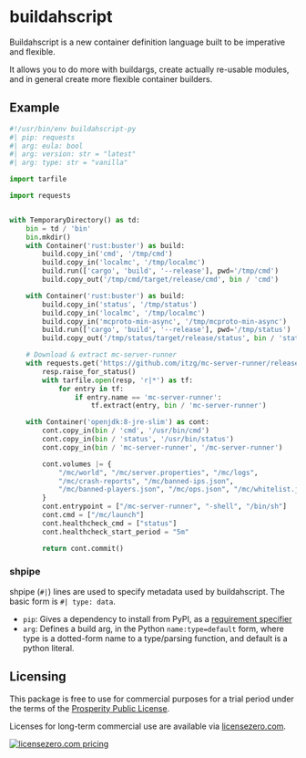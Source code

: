 # buildahscript

Buildahscript is a new container definition language built to be imperative and flexible.

It allows you to do more with buildargs, create actually re-usable modules, and in general create more flexible container builders.

## Example

```python
#!/usr/bin/env buildahscript-py
#| pip: requests
#| arg: eula: bool
#| arg: version: str = "latest"
#| arg: type: str = "vanilla"

import tarfile

import requests


with TemporaryDirectory() as td:
    bin = td / 'bin'
    bin.mkdir()
    with Container('rust:buster') as build:
        build.copy_in('cmd', '/tmp/cmd')
        build.copy_in('localmc', '/tmp/localmc')
        build.run(['cargo', 'build', '--release'], pwd='/tmp/cmd')
        build.copy_out('/tmp/cmd/target/release/cmd', bin / 'cmd')

    with Container('rust:buster') as build:
        build.copy_in('status', '/tmp/status')
        build.copy_in('localmc', '/tmp/localmc')
        build.copy_in('mcproto-min-async', '/tmp/mcproto-min-async')
        build.run(['cargo', 'build', '--release'], pwd='/tmp/status')
        build.copy_out('/tmp/status/target/release/status', bin / 'status')

    # Download & extract mc-server-runner
    with requests.get('https://github.com/itzg/mc-server-runner/releases/download/1.3.3/mc-server-runner_1.3.3_linux_amd64.tar.gz') as resp:
        resp.raise_for_status()
        with tarfile.open(resp, 'r|*') as tf:
            for entry in tf:
                if entry.name == 'mc-server-runner':
                    tf.extract(entry, bin / 'mc-server-runner')

    with Container('openjdk:8-jre-slim') as cont:
        cont.copy_in(bin / 'cmd', '/usr/bin/cmd')
        cont.copy_in(bin / 'status', '/usr/bin/status')
        cont.copy_in(bin / 'mc-server-runner', '/mc-server-runner')

        cont.volumes |= {
            "/mc/world", "/mc/server.properties", "/mc/logs",
            "/mc/crash-reports", "/mc/banned-ips.json",
            "/mc/banned-players.json", "/mc/ops.json", "/mc/whitelist.json",
        }
        cont.entrypoint = ["/mc-server-runner", "-shell", "/bin/sh"]
        cont.cmd = ["/mc/launch"]
        cont.healthcheck_cmd = ["status"]
        cont.healthcheck_start_period = "5m"

        return cont.commit()
```


### shpipe

shpipe (`#|`) lines are used to specify metadata used by buildahscript. The basic form is `#| type: data`.

* `pip`: Gives a dependency to install from PyPI, as a [requirement specifier](https://pip.pypa.io/en/stable/reference/pip_install/#requirement-specifiers)
* `arg`: Defines a build arg, in the Python `name:type=default` form, where type
  is a dotted-form name to a type/parsing function, and default is a python literal.


## Licensing

This package is free to use for commercial purposes for a trial period under the terms of the [Prosperity Public License](./LICENSE).

Licenses for long-term commercial use are available via [licensezero.com](https://licensezero.com).

[![licensezero.com pricing](https://licensezero.com/projects/6aeb69c8-088b-41c2-b6ef-e7327ded1b7b/badge.svg)](https://licensezero.com/projects/6aeb69c8-088b-41c2-b6ef-e7327ded1b7b)